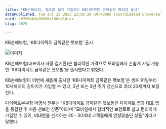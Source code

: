```yaml
---
title: "KB손해보험, 앱으로 쉽게 가입하는 KB다이렉트 금쪽같은 펫보험 출시"
datePublished: Tue Jul 25 2023 22:06:20 GMT+0000 (Coordinated Universal Time)
cuid: cm706hk9x00050al86uw18rox
slug: 5676

---
```



KB손해보험, 'KB다이렉트 금쪽같은 펫보험' 출시

![이미지](https://cdn.hashnode.com/res/hashnode/image/upload/v1739259981957/4d1b9219-3659-423f-b63c-9918793278cb.jpeg)

KB손해보험(대표이사 사장 김기환)은 합리적인 가격으로 모바일에서 손쉽게 가입 가능한 'KB다이렉트 금쪽같은 펫보험'을 출시했다고 밝혔다.

KB손해보험이 이번에 새롭게 출시한 'KB다이렉트 금쪽같은 펫보험'은 생후 91일부터 10세까지의 강아지가 가입할 수 있고, 3년 또는 5년 주기 갱신으로 최대 20세까지 보장한다.

다이렉트본부장 박영식 전무는 "KB다이렉트 금쪽같은 펫보험은 다이렉트 앱과 대표 앱을 통합한 후 처음 선보인 상품"이라며 "모바일에서 합리적인 보험료로 쉽고 편리하게 가입할 수 있어, 비대면을 선호하는 20ㆍ30세대 고객들에게 안성맞춤인 상품"이라고 말했다.